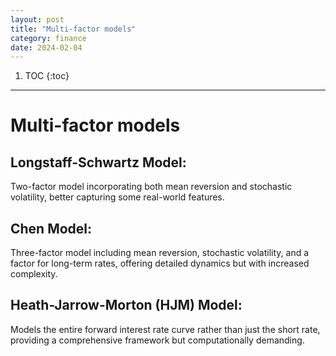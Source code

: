 ```yaml
---
layout: post
title: "Multi-factor models"
category: finance
date: 2024-02-04
---
```


1. TOC
{:toc}

---

# Multi-factor models
## Longstaff-Schwartz Model: 
Two-factor model incorporating both mean reversion and stochastic volatility, better capturing some real-world features.

## Chen Model: 

Three-factor model including mean reversion, stochastic volatility, and a factor for long-term rates, offering detailed dynamics but with increased complexity.

## Heath-Jarrow-Morton (HJM) Model:

 Models the entire forward interest rate curve rather than just the short rate, providing a comprehensive framework but computationally demanding.